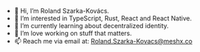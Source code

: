 - 👋 Hi, I’m Roland Szarka-Kovács.
- 👀 I’m interested in TypeScript, Rust, React and React Native.
- 🌱 I’m currently learning about decentralized identity.
- 💞️ I’m love working on stuff that matters.
- 📫 Reach me via email at: Roland.Szarka-Kovacs@meshx.co

